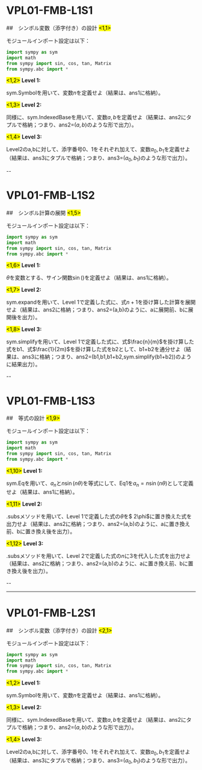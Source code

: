 # VPL01-FMB-L1S1
##　シンボル変数（添字付き）の設計
<mark><1,1></mark>

モジュールインポート設定は以下：
```python
import sympy as sym
import math
from sympy import sin, cos, tan, Matrix
from sympy.abc import *
```

<mark><1,2></mark>
<b>Level 1:</b>

sym.Symbolを用いて、変数$n$を定義せよ（結果は、ans1に格納）。

<mark><1,3></mark>
<b>Level 2:</b>

同様に、sym.IndexedBaseを用いて、変数$a,b$を定義せよ（結果は、ans2にタプルで格納；つまり、ans2=($a,b$)のような形で出力）。

<mark><1,4></mark>
<b>Level 3:</b>

Level2のa,bに対して、添字番号0、1をそれぞれ加えて、変数$a_0,b_1$を定義せよ（結果は、ans3にタプルで格納；つまり、ans3=($a_0,b_1$)のような形で出力）。

--

# VPL01-FMB-L1S2
##　シンボル計算の展開
<mark><1,5></mark>

モジュールインポート設定は以下：
```python
import sympy as sym
import math
from sympy import sin, cos, tan, Matrix
from sympy.abc import *
```

<mark><1,6></mark>
<b>Level 1:</b>

$\theta$を変数とする、サイン関数$\sin()$を定義せよ（結果は、ans1に格納）。

<mark><1,7></mark>
<b>Level 2:</b>

sym.expandを用いて、Level 1で定義した式に、式$n+1$を掛け算した計算を展開せよ（結果は、ans2に格納；つまり、ans2=(a,b)のように、aに展開前、bに展開後を出力）。

<mark><1,8></mark>
<b>Level 3:</b>

sym.simplifyを用いて、Level 1で定義した式に、式$\frac{n}{m}$を掛け算した式をb1、式$\frac{1}{2m}$を掛け算した式をb2として、b1+b2を通分せよ（結果は、ans3に格納；つまり、ans2=(b1,b1,b1+b2,sym.simplify(b1+b2))のように結果出力）。

-- 

# VPL01-FMB-L1S3
##　等式の設計
<mark><1,9></mark>

モジュールインポート設定は以下：
```python
import sympy as sym
import math
from sympy import sin, cos, tan, Matrix
from sympy.abc import *
```

<mark><1,10></mark>
<b>Level 1:</b>

sym.Eqを用いて、$a_n$と$n\sin(n\theta)$を等式にして、Eq1を$a_n = n\sin(n\theta)$として定義せよ（結果は、ans1に格納）。

<mark><1,11></mark>
<b>Level 2:</b>

.subsメソッドを用いて、Level 1で定義した式の$\theta$を$ 2\phi$に置き換えた式を出力せよ（結果は、ans2に格納；つまり、ans2=(a,b)のように、aに置き換え前、bに置き換え後を出力）。

<mark><1,12></mark>
<b>Level 3:</b>

.subsメソッドを用いて、Level 2で定義した式の$n$に3を代入した式を出力せよ（結果は、ans2に格納；つまり、ans2=(a,b)のように、aに置き換え前、bに置き換え後を出力）。

--

---

# VPL01-FMB-L2S1
##　シンボル変数（添字付き）の設計
<mark><2,1></mark>

モジュールインポート設定は以下：
```python
import sympy as sym
import math
from sympy import sin, cos, tan, Matrix
from sympy.abc import *
```

<mark><1,2></mark>
<b>Level 1:</b>

sym.Symbolを用いて、変数$n$を定義せよ（結果は、ans1に格納）。

<mark><1,3></mark>
<b>Level 2:</b>

同様に、sym.IndexedBaseを用いて、変数$a,b$を定義せよ（結果は、ans2にタプルで格納；つまり、ans2=($a,b$)のような形で出力）。

<mark><1,4></mark>
<b>Level 3:</b>

Level2のa,bに対して、添字番号0、1をそれぞれ加えて、変数$a_0,b_1$を定義せよ（結果は、ans3にタプルで格納；つまり、ans3=($a_0,b_1$)のような形で出力）。
